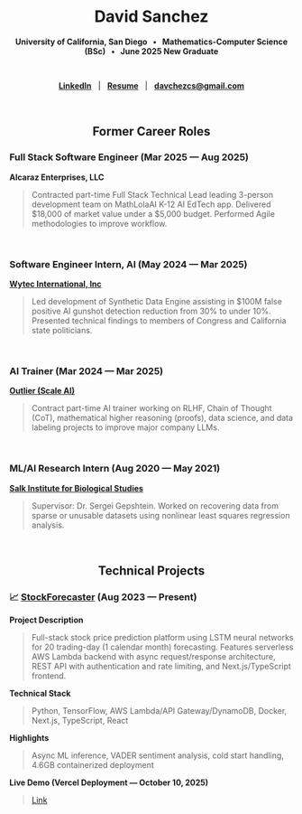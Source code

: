 <div align = "center">

  # David Sanchez
  **University of California, San Diego &nbsp; • &nbsp; Mathematics-Computer Science (BSc) &nbsp; • &nbsp; June 2025 New Graduate**
  
  <div style="height: 1rem;"></div>
  
  [**LinkedIn**](https://www.linkedin.com/in/davchez) &nbsp; | &nbsp; [**Resume**](https://www.linkedin.com/in/davchez/overlay/1759949291243/single-media-viewer/?profileId=ACoAADQtUrABgbs3OOMG_xTCvcwpVrLOJ2U2tRY) &nbsp; | &nbsp; [**davchezcs@gmail.com**](mailto:davchezcs@gmail.com)

</div>

&nbsp;

<div align = "center">
  
  ## Former Career Roles

</div>

### Full Stack Software Engineer (Mar 2025 — Aug 2025)
**Alcaraz Enterprises, LLC**
> Contracted part-time Full Stack Technical Lead leading 3-person development team on MathLolaAI K-12 AI EdTech app.  Delivered $18,000 of market value under a $5,000 budget.  Performed Agile methodologies to improve workflow.

&nbsp;

### Software Engineer Intern, AI (May 2024 — Mar 2025)
**[Wytec International, Inc](https://wytecintl.ai/)**
> Led development of Synthetic Data Engine assisting in $100M false positive AI gunshot detection reduction from 30% to under 10%. Presented technical findings to members of Congress and California state politicians.

&nbsp;

### AI Trainer (Mar 2024 — Mar 2025)
**[Outlier (Scale AI)](https://outlier.ai/)**
> Contract part-time AI trainer working on RLHF, Chain of Thought (CoT), mathematical higher reasoning (proofs), data science, and data labeling projects to improve major company LLMs.  

&nbsp;

### ML/AI Research Intern (Aug 2020 — May 2021)
**[Salk Institute for Biological Studies](https://www.salk.edu/)**
> Supervisor: Dr. Sergei Gepshtein.  Worked on recovering data from sparse or unusable datasets using nonlinear least squares regression analysis.

&nbsp;

<div align = "center"> 
  
  ## Technical Projects

</div>

### 📈 [StockForecaster](https://github.com/davchez/stockforecaster) (Aug 2023 — Present) 

**Project Description**
> Full-stack stock price prediction platform using LSTM neural networks for 20 trading-day (1 calendar month) forecasting. Features serverless AWS Lambda backend with async request/response architecture, REST API with authentication and rate limiting, and Next.js/TypeScript frontend.

**Technical Stack**
> Python, TensorFlow, AWS Lambda/API Gateway/DynamoDB, Docker, Next.js, TypeScript, React

**Highlights**
> Async ML inference, VADER sentiment analysis, cold start handling, 4.6GB containerized deployment

**Live Demo (Vercel Deployment — October 10, 2025)**
> [Link](https://stockforecaster-tau.vercel.app/)
